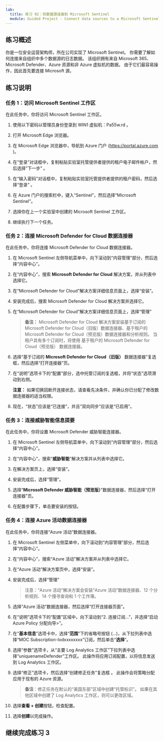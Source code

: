 ```yaml
---
lab:
  title: 练习 02：将数据源连接到 Microsoft Sentinel
  module: Guided Project - Connect data sources to a Microsoft Sentinel workspace
---
```


## 练习概述

你是一位安全运营架构师，所在公司实现了 Microsoft Sentinel。 你需要了解如何连接来自组织中多个数据源的日志数据。 该组织拥有来自 Microsoft 365、Microsoft Defender、Azure 资源和非 Azure 虚拟机的数据。 由于它们最容易操作，因此首先要连接 Microsoft 源。

## 练习说明

### 任务 1：访问 Microsoft Sentinel 工作区

在此任务中，你将访问 Microsoft Sentinel 工作区。

1. 使用以下密码以管理员身份登录到 WIN1 虚拟机：Pa55w.rd 。

1. 打开 Microsoft Edge 浏览器。

1. 在 Microsoft Edge 浏览器中，导航到 Azure 门户 (<https://portal.azure.com> )。

1. 在“登录”对话框中，复制粘贴实验室托管提供者提供的租户电子邮件帐户，然后选择“下一步”  。

1. 在“输入密码”对话框中，复制粘贴实验室托管提供者提供的租户密码，然后选择“登录”  。

1. 在 Azure 门户的搜索栏中，键入“Sentinel”，然后选择“Microsoft Sentinel”。

1. 选择你在上一个实验室中创建的 Microsoft Sentinel 工作区。

1. 继续执行下一个任务。

### 任务 2：连接 Microsoft Defender for Cloud 数据连接器

在此任务中，你将连接 Microsoft Defender for Cloud 数据连接器。

1. 在 Microsoft Sentinel 左侧导航菜单中，向下滚动到“内容管理”部分，然后选择“内容中心”。

1. 在“内容中心”，搜索 **Microsoft Defender for Cloud** 解决方案，并从列表中选择它。

1. 在“Microsoft Defender for Cloud”解决方案详细信息页面上，选择“安装”。

1. 安装完成后，搜索 Microsoft Defender for Cloud 解决方案并选择它。

1. 在“Microsoft Defender for Cloud”解决方案详细信息页面上，选择“管理”

    >**备注：** Microsoft Defender for Cloud 解决方案安装基于订阅的 Microsoft Defender for Cloud（旧版）数据连接器、基于租户的 Microsoft Defender for Cloud（预览版）数据连接器和分析规则。 当租户具有多个订阅时，将使用 基于租户的 Microsoft Defender for Cloud（预览版） 数据连接器。

1. 选择“基于订阅的 **Microsoft Defender for Cloud（旧版）** 数据连接器”复选框，然后选择“打开连接器”页。

1. 在“说明”选项卡下的“配置”部分，选中托管订阅的复选框，并将“状态”选项滑动到右侧。

     **注意：** 如果切换回断开连接状态，请查看先决条件，并确认你已分配了修改数据连接器的适当权限。

1. 现在，“状态”应该是“已连接”，并且“双向同步”应该是“已启用”。

### 任务 3：连接威胁智能信息提要

在此任务中，你将设置 Microsoft Defender 威胁智能连接器。

1. 在 Microsoft Sentinel 左侧导航菜单中，向下滚动到“内容管理”部分，然后选择“内容中心”。

1. 在“内容中心”，搜索“**威胁智能**”解决方案并从列表中选择它。

1. 在解决方案页上，选择“安装”。

1. 安装完成后，选择“管理”。

1. 选择“**Microsoft Defender 威胁智能（预览版）**”数据连接器，然后选择“打开连接器”页。

1. 在配置步骤下，单击要安装的按钮。

### 任务 4：连接 Azure 活动数据连接器

在此任务中，你将连接“Azure 活动”数据连接器。

1. 在 Microsoft Sentinel 左侧菜单中，向下滚动到“内容管理”部分，然后选择“内容中心”。

1. 在“内容中心”，搜索“Azure 活动”解决方案并从列表中选择它。

1. 在“Azure 活动”解决方案页中，选择“安装”。

1. 安装完成后，选择“管理”

    >注意：“Azure 活动”解决方案会安装“Azure 活动”数据连接器、12 个分析规则、14 个搜寻查询和 1 个工作簿。

1. 选择“Azure 活动”数据连接器，然后选择“打开连接器页面”。

1. 在“说明”选项卡下的“配置”区域中，向下滚动到“2. 连接订阅...”，并选择“启动 Azure Policy 分配向导>”。

1. 在“**基本信息**”选项卡中，选择“**范围**”下的省略号按钮 (...)，从下拉列表中选择“MOC Subscription-lodxxxxxxxx”订阅，然后单击“**选择**”。

1. 选择“参数”选项卡，从“主要 Log Analytics 工作区”下拉列表中选择“uniquenameDefender”工作区。 此操作将应用订阅配置，以将信息发送到 Log Analytics 工作区。

1. 选择“修正”选项卡，然后选择“创建修正任务”复选框 。 此操作会将策略分配应用于现有的 Azure 资源。

    >**备注**：修正任务在默认的“美国东部”区域中创建“托管标识”。 如果在其他区域中创建了 Log Analytics 工作区，则可以更改区域。

1. 选择**查看 + 创建**按钮，检查配置。

1. 选择**创建**以完成操作。

## 继续完成练习 3
